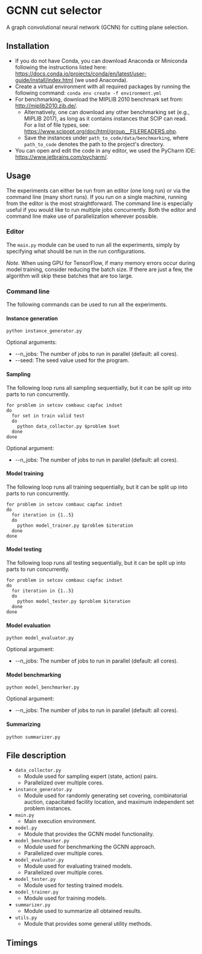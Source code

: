 # GCNN cut selector

A graph convolutional neural network (GCNN) for cutting plane selection.

## Installation

- If you do not have Conda, you can download Anaconda or Miniconda following the instructions listed
  here: https://docs.conda.io/projects/conda/en/latest/user-guide/install/index.html (we used Anaconda).
- Create a virtual environment with all required packages by running the following
  command: ```conda env create -f environment.yml```
- For benchmarking, download the MIPLIB 2010 benchmark set from: http://miplib2010.zib.de/.
    - Alternatively, one can download any other benchmarking set (e.g., MIPLIB 2017), as long as it contains instances
      that
      SCIP can read. For a list of file types, see: https://www.scipopt.org/doc/html/group__FILEREADERS.php.
    - Save the instances under ```path_to_code/data/benchmarking```, where ```path_to_code``` denotes the path to the
      project's directory.
- You can open and edit the code in any editor, we used the PyCharm IDE: https://www.jetbrains.com/pycharm/.

## Usage

The experiments can either be run from an editor (one long run) or via the
command line (many short runs). If you run on a single machine, running from the editor is the most straightforward. The
command line is especially useful if you would like to run multiple jobs concurrently. Both the editor and command line
make use of
parallelization wherever possible.

### Editor

The ```main.py``` module can be used to run all the experiments, simply by specifying what should be run in the run
configurations.

_Note._ When using GPU for TensorFlow, if many memory errors occur during model training, consider reducing the batch
size. If there are just a few, the algorithm will skip these batches that are too large.

### Command line

The following commands can be used to run all the experiments.

#### Instance generation

```
python instance_generator.py
```

Optional arguments:

- --n_jobs: The number of jobs to run in parallel (default: all cores).
- --seed: The seed value used for the program.

#### Sampling

The following loop runs all sampling sequentially, but it can be split up into parts to run concurrently.

```
for problem in setcov combauc capfac indset
do
  for set in train valid test
  do
    python data_collector.py $problem $set
  done
done
```

Optional argument:

- --n_jobs: The number of jobs to run in parallel (default: all cores).

#### Model training

The following loop runs all training sequentially, but it can be split up into parts to run concurrently.

```
for problem in setcov combauc capfac indset
do
  for iteration in {1..5}
  do
    python model_trainer.py $problem $iteration
  done
done
```

#### Model testing

The following loop runs all testing sequentially, but it can be split up into parts to run concurrently.

```
for problem in setcov combauc capfac indset
do
  for iteration in {1..5}
  do
    python model_tester.py $problem $iteration
  done
done
```

#### Model evaluation

```
python model_evaluator.py
```

Optional argument:

- --n_jobs: The number of jobs to run in parallel (default: all cores).

#### Model benchmarking

```
python model_benchmarker.py
```

Optional argument:

- --n_jobs: The number of jobs to run in parallel (default: all cores).

#### Summarizing

```
python summarizer.py
```

## File description

- ```data_collector.py```
    - Module used for sampling expert (state, action) pairs.
    - Parallelized over multiple cores.
- ```instance_generator.py```
    - Module used for randomly generating set covering, combinatorial auction, capacitated facility location, and
      maximum independent set problem instances.
- ```main.py```
    - Main execution environment.
- ```model.py```
    - Module that provides the GCNN model functionality.
- ```model_benchmarker.py```
    - Module used for benchmarking the GCNN approach.
    - Parallelized over multiple cores.
- ```model_evaluator.py```
    - Module used for evaluating trained models.
    - Parallelized over multiple cores.
- ```model_tester.py```
    - Module used for testing trained models.
- ```model_trainer.py```
    - Module used for training models.
- ```summarizer.py```
    - Module used to summarize all obtained results.
- ```utils.py```
    - Module that provides some general utility methods.

## Timings
